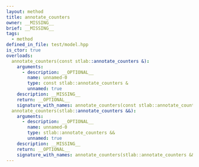 ```yaml
---
layout: method
title: annotate_counters
owner: __MISSING__
brief: __MISSING__
tags:
  - method
defined_in_file: test/model.hpp
is_ctor: true
overloads:
  annotate_counters(const stlab::annotate_counters &):
    arguments:
      - description: __OPTIONAL__
        name: unnamed-0
        type: const stlab::annotate_counters &
        unnamed: true
    description: __MISSING__
    return: __OPTIONAL__
    signature_with_names: annotate_counters(const stlab::annotate_counters &)
  annotate_counters(stlab::annotate_counters &&):
    arguments:
      - description: __OPTIONAL__
        name: unnamed-0
        type: stlab::annotate_counters &&
        unnamed: true
    description: __MISSING__
    return: __OPTIONAL__
    signature_with_names: annotate_counters(stlab::annotate_counters &&)
---
```

